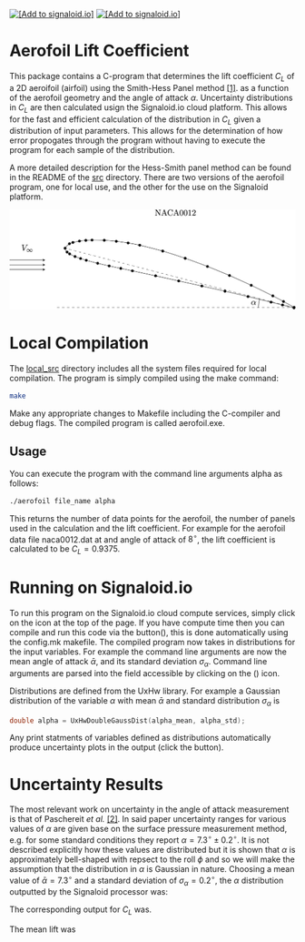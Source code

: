 [<img src="https://assets.signaloid.io/add-to-signaloid-cloud-logo-dark-v6.png#gh-dark-mode-only" alt="[Add to signaloid.io]" height="30">](https://signaloid.io/repositories?connect=https://https://github.com/mieksleb/Aerofoil)
[<img src="https://assets.signaloid.io/add-to-signaloid-cloud-logo-light-v6.png#gh-light-mode-only" alt="[Add to signaloid.io]" height="30">](https://signaloid.io/repositories?connect=https://https://github.com/mieksleb/Aerofoil)

# Aerofoil Lift Coefficient

This package contains a C-program that determines the lift coefficient $C_L$ of a 2D aeroifoil (airfoil) using the Smith-Hess Panel method [[1]](https://www.annualreviews.org/doi/10.1146/annurev.fl.22.010190.001351).
 as a function of the aerofoil geometry and the angle of attack $\alpha$. Uncertainty distributions in $C_L$ are then calculated usign the Signaloid.io cloud platform. This allows for the fast and efficient calculation of the distribution in $C_L$ given a distribution of input parameters. This allows for the determination of how error propogates through the program without having to execute the program for each sample of the distribution.

A more detailed description for the Hess-Smith panel method can be found in the README of the [src](src) directory. There are two versions of the aerofoil program, one for local use, and the other for the use on the Signaloid platform.

![Alt Text](schematic.png)


# Local Compilation

 The [local_src](local_src) directory includes all the system files required for local compilation. The program is simply compiled using the make command:

```bash
make
```
Make any appropriate changes to Makefile including the C-compiler and debug flags. The compiled program is called aerofoil.exe.

 ## Usage

You can execute the program with the command line arguments alpha as follows:

```bash
./aerofoil file_name alpha
```

This returns the number of data points for the aerofoil, the number of panels used in the calculation and the lift coefficient. For example for the aerofoil data file naca0012.dat at and angle of attack of $8^{\circ}$, the lift coefficient is calculated to be $C_L=0.9375$.


# Running on Signaloid.io

To run this program on the Signaloid.io cloud compute services, simply click on the icon at the top of the page. If you have compute time then you can compile and run this code via the button(), this is done automatically using the config.mk makefile. The compiled program now takes in distributions for the input variables. For example the command line arguments are now the mean angle of attack $\bar{\alpha}$, and its standard deviation $\sigma_{\alpha}$. Command line arguments are parsed into the field accessible by clicking on the () icon.

Distributions are defined from the UxHw library. For example a Gaussian distribution of the variable $\alpha$ with mean $\bar{\alpha}$ and standard distribution $\sigma_{\alpha}$ is
```c
double alpha = UxHwDoubleGaussDist(alpha_mean, alpha_std);
```

Any print statments of variables defined as distributions automatically produce uncertainty plots in the output (click the button).

# Uncertainty Results

The most relevant work on uncertainty in the angle of attack measurement is that of Paschereit _et al._ [[2]](https://wes.copernicus.org/articles/5/1771/2020/). In said paper uncertainty ranges for various values of $\alpha$ are given base on the surface pressure measurement method, e.g. for some standard conditions they report $\alpha=7.3^{\circ}\pm0.2^{\circ}$. It is not described explicitly how these values are distributed but it is shown that $\alpha$ is approximately bell-shaped with repsect to the roll $\phi$ and so we will make the assumption that the distribution in $\alpha$ is Gaussian in nature. Choosing a mean value of $\bar{\alpha}=7.3^{\circ}$ and a standard deviation of $\sigma_{\alpha}=0.2^{\circ}$, the $\alpha$ distribution outputted by the Signaloid processor was:

The corresponding output for $C_L$ was.

The mean lift was 